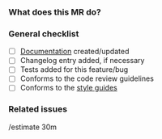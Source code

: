 ### What does this MR do?

<!--
Describe in detail what your merge request does, why it does that, etc. Merge
requests without an adequate description will not be reviewed until one is
added.

Please also keep this description up-to-date with any discussion that takes
place so that reviewers can understand your intent. This is especially
important if they didn't participate in the discussion.

Make sure to remove this comment when you are done.
-->

### General checklist

- [ ] [Documentation]($docs/README.md) created/updated
- [ ] Changelog entry added, if necessary
- [ ] Tests added for this feature/bug
- [ ] Conforms to the code review guidelines
- [ ] Conforms to the [style guides](https://www.canada.ca/en/government/about/design-system.html)

### Related issues

<!-- list issues that are being closed or worked on with this MR -->

/estimate 30m